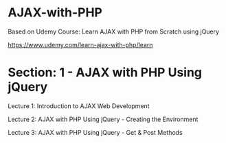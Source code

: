 # AJAX-with-PHP

Based on Udemy Course: Learn AJAX with PHP from Scratch using jQuery

https://www.udemy.com/learn-ajax-with-php/learn

# Section: 1 - AJAX with PHP Using jQuery

Lecture 1: Introduction to AJAX Web Development

Lecture 2: AJAX with PHP Using jQuery - Creating the Environment

Lecture 3: AJAX with PHP Using jQuery - Get & Post Methods
